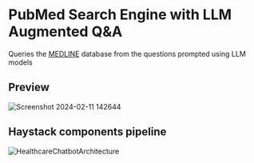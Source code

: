 # PubMed Search Engine with LLM Augmented Q&A
Queries the [MEDLINE](https://www.nlm.nih.gov/medline/medline_overview.html) database from the questions prompted using LLM models

## Preview
![Screenshot 2024-02-11 142644](https://github.com/SidEnigma/Healthcare-PubMed-Bot/assets/19359983/847be746-111e-48c0-9e06-16fd995534ed)

## Haystack components pipeline
![HealthcareChatbotArchitecture](https://github.com/SidEnigma/Healthcare-PubMed-Bot/assets/19359983/d7e86d63-7261-4e1a-ab89-ec97a21bf6b8)

